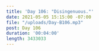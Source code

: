 ```yaml
---
title: 'Day 106: "Disingenuous."'
date: 2021-05-05 15:15:00 -07:00
file: "/uploads/Day-B106.mp3"
post: Day 106
duration: '00:04:00'
length: 3433033
---
```


